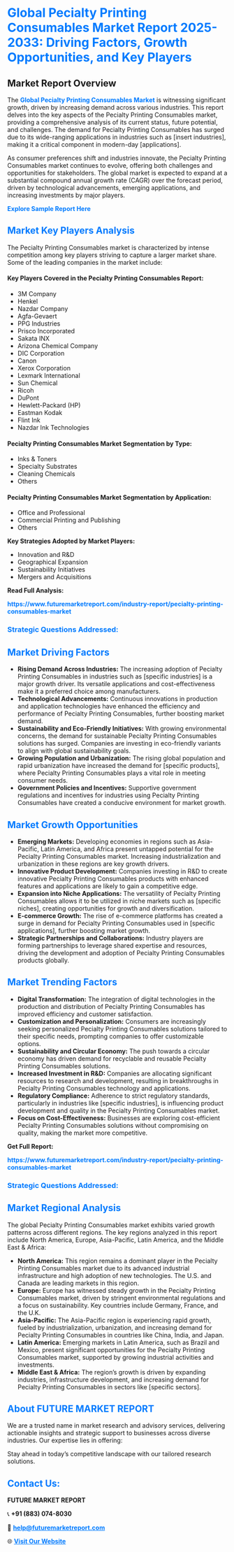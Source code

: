 <h1 style="color: #007BFF;">Global Pecialty Printing Consumables Market Report 2025-2033: Driving Factors, Growth Opportunities, and Key Players</h1>

<section id="overview">
<h2>Market Report Overview</h2>
<p>The <a href="https://www.futuremarketreport.com/industry-report/pecialty-printing-consumables-market" style="color: #007BFF; text-decoration: none;"><strong>Global Pecialty Printing Consumables Market</strong></a> is witnessing significant growth, driven by increasing demand across various industries. This report delves into the key aspects of the Pecialty Printing Consumables market, providing a comprehensive analysis of its current status, future potential, and challenges. The demand for Pecialty Printing Consumables has surged due to its wide-ranging applications in industries such as [insert industries], making it a critical component in modern-day [applications].</p>
<p>As consumer preferences shift and industries innovate, the Pecialty Printing Consumables market continues to evolve, offering both challenges and opportunities for stakeholders. The global market is expected to expand at a substantial compound annual growth rate (CAGR) over the forecast period, driven by technological advancements, emerging applications, and increasing investments by major players.</p>
</section>

<section id="overview">
<p><a href="https://www.futuremarketreport.com/request-sample/reportId=87181" style="color: #007BFF; text-decoration: none;"><strong>Explore Sample Report Here</strong></a></p>
</section>

<section id="key-players">
<h2 style="color: #007BFF;">Market Key Players Analysis</h2>
<p>The Pecialty Printing Consumables market is characterized by intense competition among key players striving to capture a larger market share. Some of the leading companies in the market include:</p>
<h4>Key Players Covered in the Pecialty Printing Consumables Report:</h4>
<ul><li>3M Company</li><li>Henkel</li><li>Nazdar Company</li><li>Agfa-Gevaert</li><li>PPG Industries</li><li>Prisco Incorporated</li><li>Sakata INX</li><li>Arizona Chemical Company</li><li>DIC Corporation</li><li>Canon</li><li>Xerox Corporation</li><li>Lexmark International</li><li>Sun Chemical</li><li>Ricoh</li><li>DuPont</li><li>Hewlett-Packard (HP)</li><li>Eastman Kodak</li><li>Flint Ink</li><li>Nazdar Ink Technologies</li></ul>
<h4>Pecialty Printing Consumables Market Segmentation by Type:</h4>
<ul><li>Inks &amp; Toners</li><li>Specialty Substrates</li><li>Cleaning Chemicals</li><li>Others</li></ul>

<h4>Pecialty Printing Consumables Market Segmentation by Application:</h4>
<ul><li>Office and Professional</li><li>Commercial Printing and Publishing</li><li>Others</li></ul>
<p><strong>Key Strategies Adopted by Market Players:</strong></p>
<ul>
<li>Innovation and R&D</li>
<li>Geographical Expansion</li>
<li>Sustainability Initiatives</li>
<li>Mergers and Acquisitions</li>
</ul>
</section>

<section>
<p><strong>Read Full Analysis: </strong></p><a href="https://www.futuremarketreport.com/industry-report/pecialty-printing-consumables-market" style="color: #007BFF; text-decoration: none;"><strong>https://www.futuremarketreport.com/industry-report/pecialty-printing-consumables-market</strong></a>
<h3 style="color: #007BFF;">Strategic Questions Addressed:</h3>
</section>

<section id="driving-factors">
<h2 style="color: #007BFF;">Market Driving Factors</h2>
<ul>
<li><strong>Rising Demand Across Industries:</strong> The increasing adoption of Pecialty Printing Consumables in industries such as [specific industries] is a major growth driver. Its versatile applications and cost-effectiveness make it a preferred choice among manufacturers.</li>
<li><strong>Technological Advancements:</strong> Continuous innovations in production and application technologies have enhanced the efficiency and performance of Pecialty Printing Consumables, further boosting market demand.</li>
<li><strong>Sustainability and Eco-Friendly Initiatives:</strong> With growing environmental concerns, the demand for sustainable Pecialty Printing Consumables solutions has surged. Companies are investing in eco-friendly variants to align with global sustainability goals.</li>
<li><strong>Growing Population and Urbanization:</strong> The rising global population and rapid urbanization have increased the demand for [specific products], where Pecialty Printing Consumables plays a vital role in meeting consumer needs.</li>
<li><strong>Government Policies and Incentives:</strong> Supportive government regulations and incentives for industries using Pecialty Printing Consumables have created a conducive environment for market growth.</li>
</ul>
</section>

<section id="growth-opportunities">
<h2 style="color: #007BFF;">Market Growth Opportunities</h2>
<ul>
<li><strong>Emerging Markets:</strong> Developing economies in regions such as Asia-Pacific, Latin America, and Africa present untapped potential for the Pecialty Printing Consumables market. Increasing industrialization and urbanization in these regions are key growth drivers.</li>
<li><strong>Innovative Product Development:</strong> Companies investing in R&D to create innovative Pecialty Printing Consumables products with enhanced features and applications are likely to gain a competitive edge.</li>
<li><strong>Expansion into Niche Applications:</strong> The versatility of Pecialty Printing Consumables allows it to be utilized in niche markets such as [specific niches], creating opportunities for growth and diversification.</li>
<li><strong>E-commerce Growth:</strong> The rise of e-commerce platforms has created a surge in demand for Pecialty Printing Consumables used in [specific applications], further boosting market growth.</li>
<li><strong>Strategic Partnerships and Collaborations:</strong> Industry players are forming partnerships to leverage shared expertise and resources, driving the development and adoption of Pecialty Printing Consumables products globally.</li>
</ul>
</section>

<section id="trending-factors">
<h2 style="color: #007BFF;">Market Trending Factors</h2>
<ul>
<li><strong>Digital Transformation:</strong> The integration of digital technologies in the production and distribution of Pecialty Printing Consumables has improved efficiency and customer satisfaction.</li>
<li><strong>Customization and Personalization:</strong> Consumers are increasingly seeking personalized Pecialty Printing Consumables solutions tailored to their specific needs, prompting companies to offer customizable options.</li>
<li><strong>Sustainability and Circular Economy:</strong> The push towards a circular economy has driven demand for recyclable and reusable Pecialty Printing Consumables solutions.</li>
<li><strong>Increased Investment in R&D:</strong> Companies are allocating significant resources to research and development, resulting in breakthroughs in Pecialty Printing Consumables technology and applications.</li>
<li><strong>Regulatory Compliance:</strong> Adherence to strict regulatory standards, particularly in industries like [specific industries], is influencing product development and quality in the Pecialty Printing Consumables market.</li>
<li><strong>Focus on Cost-Effectiveness:</strong> Businesses are exploring cost-efficient Pecialty Printing Consumables solutions without compromising on quality, making the market more competitive.</li>
</ul>
</section>

<section>
<p><strong>Get Full Report: </strong></p><a href="https://www.futuremarketreport.com/industry-report/pecialty-printing-consumables-market" style="color: #007BFF; text-decoration: none;"><strong>https://www.futuremarketreport.com/industry-report/pecialty-printing-consumables-market</strong></a>
<h3 style="color: #007BFF;">Strategic Questions Addressed:</h3>
</section>


<section id="regional-analysis">
<h2 style="color: #007BFF;">Market Regional Analysis</h2>
<p>The global Pecialty Printing Consumables market exhibits varied growth patterns across different regions. The key regions analyzed in this report include North America, Europe, Asia-Pacific, Latin America, and the Middle East & Africa:</p>
<ul>
<li><strong>North America:</strong> This region remains a dominant player in the Pecialty Printing Consumables market due to its advanced industrial infrastructure and high adoption of new technologies. The U.S. and Canada are leading markets in this region.</li>
<li><strong>Europe:</strong> Europe has witnessed steady growth in the Pecialty Printing Consumables market, driven by stringent environmental regulations and a focus on sustainability. Key countries include Germany, France, and the U.K.</li>
<li><strong>Asia-Pacific:</strong> The Asia-Pacific region is experiencing rapid growth, fueled by industrialization, urbanization, and increasing demand for Pecialty Printing Consumables in countries like China, India, and Japan.</li>
<li><strong>Latin America:</strong> Emerging markets in Latin America, such as Brazil and Mexico, present significant opportunities for the Pecialty Printing Consumables market, supported by growing industrial activities and investments.</li>
<li><strong>Middle East & Africa:</strong> The region’s growth is driven by expanding industries, infrastructure development, and increasing demand for Pecialty Printing Consumables in sectors like [specific sectors].</li>
</ul>
</section>

<footer>
<h2 style="color: #007BFF;">About FUTURE MARKET REPORT</h2>
<p>We are a trusted name in market research and advisory services, delivering actionable insights and strategic support to businesses across diverse industries. Our expertise lies in offering:</p>

<p>Stay ahead in today’s competitive landscape with our tailored research solutions.</p>

<h2 style="color: #007BFF;">Contact Us:</h2>
<p><strong>FUTURE MARKET REPORT</strong></p>
<p>📞 <strong>+91 (883) 074-8030</strong></p>
<p>📧 <strong><a href="mailto:help@futuremarketreport.com" style="color: #007BFF;">help@futuremarketreport.com</a></strong></p>
<p>🌐 <strong><a href="https://www.futuremarketreport.com/" style="color: #007BFF;">Visit Our Website</a></strong></p>
</footer>